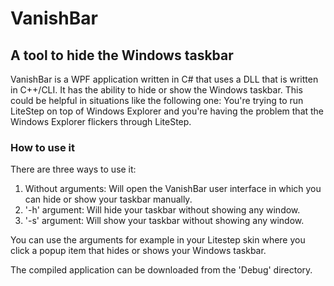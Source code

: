 # VanishBar
## A tool to hide the Windows taskbar

VanishBar is a WPF application written in C# that uses a DLL that is written in C++/CLI. It has the ability to hide or show the Windows taskbar. This could be helpful in situations like the following one: You're trying to run LiteStep on top of Windows Explorer and you're having the problem that the Windows Explorer flickers through LiteStep.

### How to use it

There are three ways to use it:

1. Without arguments:  Will open the VanishBar user interface in which you can hide or show your taskbar manually.
2. '-h' argument:     Will hide your taskbar without showing any window.
3. '-s' argument:     Will show your taskbar without showing any window.

You can use the arguments for example in your Litestep skin where you click a popup item that hides or shows your Windows taskbar.

The compiled application can be downloaded from the 'Debug' directory.
